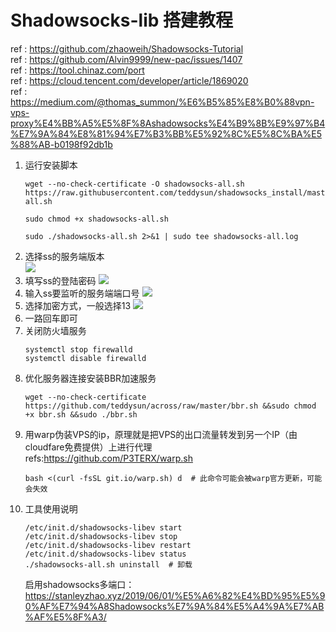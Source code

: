 # Shadowsocks-lib 搭建教程
ref : https://github.com/zhaoweih/Shadowsocks-Tutorial   
ref : https://github.com/Alvin9999/new-pac/issues/1407  
ref : https://tool.chinaz.com/port  
ref : https://cloud.tencent.com/developer/article/1869020  
ref : https://medium.com/@thomas_summon/%E6%B5%85%E8%B0%88vpn-vps-proxy%E4%BB%A5%E5%8F%8Ashadowsocks%E4%B9%8B%E9%97%B4%E7%9A%84%E8%81%94%E7%B3%BB%E5%92%8C%E5%8C%BA%E5%88%AB-b0198f92db1b

1. 运行安装脚本  
    ```shell
    wget --no-check-certificate -O shadowsocks-all.sh https://raw.githubusercontent.com/teddysun/shadowsocks_install/master/shadowsocks-all.sh

    sudo chmod +x shadowsocks-all.sh

    sudo ./shadowsocks-all.sh 2>&1 | sudo tee shadowsocks-all.log
    ```  
2. 选择ss的服务端版本  
    <img src="https://picture-1305820021.cos.ap-shanghai.myqcloud.com/res/202306040006895.png"/>  
3. 填写ss的登陆密码
    <img src="https://picture-1305820021.cos.ap-shanghai.myqcloud.com/res/202306040008258.png"/>  
4. 输入ss要监听的服务端端口号
    <img src="https://picture-1305820021.cos.ap-shanghai.myqcloud.com/res/202306040008735.png"/>  
5. 选择加密方式，一般选择13
    <img src="https://picture-1305820021.cos.ap-shanghai.myqcloud.com/res/202306040009561.png"/>  
6. 一路回车即可  
7. 关闭防火墙服务  
    ```shell
    systemctl stop firewalld
    systemctl disable firewalld
    ```  
8. 优化服务器连接安装BBR加速服务
    ```shell
    wget --no-check-certificate https://github.com/teddysun/across/raw/master/bbr.sh &&sudo chmod +x bbr.sh &&sudo ./bbr.sh
    ```  
9. 用warp伪装VPS的ip，原理就是把VPS的出口流量转发到另一个IP（由cloudfare免费提供）上进行代理    
    refs:https://github.com/P3TERX/warp.sh
    ```shell
    bash <(curl -fsSL git.io/warp.sh) d  # 此命令可能会被warp官方更新，可能会失效
    ```  
10. 工具使用说明  
    ```shell
    /etc/init.d/shadowsocks-libev start
    /etc/init.d/shadowsocks-libev stop
    /etc/init.d/shadowsocks-libev restart
    /etc/init.d/shadowsocks-libev status
    ./shadowsocks-all.sh uninstall  # 卸载
    ```  
    启用shadowsocks多端口：https://stanleyzhao.xyz/2019/06/01/%E5%A6%82%E4%BD%95%E5%90%AF%E7%94%A8Shadowsocks%E7%9A%84%E5%A4%9A%E7%AB%AF%E5%8F%A3/
